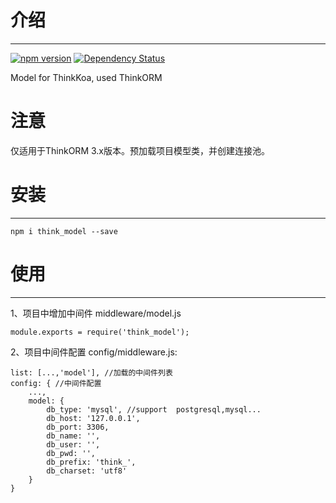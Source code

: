 # 介绍
-----

[![npm version](https://badge.fury.io/js/think_model.svg)](https://badge.fury.io/js/think_model)
[![Dependency Status](https://david-dm.org/thinkkoa/think_model.svg)](https://david-dm.org/thinkkoa/think_model)

Model for ThinkKoa, used ThinkORM

# 注意

仅适用于ThinkORM 3.x版本。预加载项目模型类，并创建连接池。

# 安装
-----

```
npm i think_model --save
```

# 使用
-----

1、项目中增加中间件 middleware/model.js
```
module.exports = require('think_model');
```

2、项目中间件配置 config/middleware.js:
```
list: [...,'model'], //加载的中间件列表
config: { //中间件配置
    ...,
    model: {
        db_type: 'mysql', //support  postgresql,mysql...
        db_host: '127.0.0.1',
        db_port: 3306,
        db_name: '',
        db_user: '',
        db_pwd: '',
        db_prefix: 'think_',
        db_charset: 'utf8'
    }
}
```
